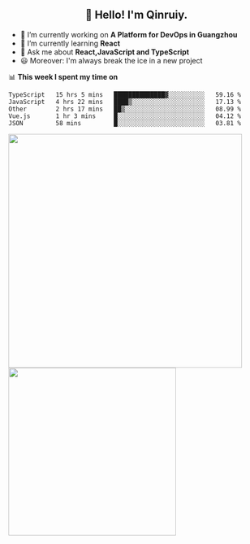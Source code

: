 <h2 align="center">👋 Hello! I'm Qinruiy.</h2>


- 🔭 I’m currently working on **A Platform for DevOps in Guangzhou**
- 🌱 I’m currently learning **React**
- 💬 Ask me about **React,JavaScript and TypeScript**
- 😃 Moreover: I'm always break the ice in a new project

📊 **This week I spent my time on**

<!--START_SECTION:waka-->
```text
TypeScript   15 hrs 5 mins   ██████████████▓░░░░░░░░░░   59.16 % 
JavaScript   4 hrs 22 mins   ████▒░░░░░░░░░░░░░░░░░░░░   17.13 % 
Other        2 hrs 17 mins   ██▒░░░░░░░░░░░░░░░░░░░░░░   08.99 % 
Vue.js       1 hr 3 mins     █░░░░░░░░░░░░░░░░░░░░░░░░   04.12 % 
JSON         58 mins         █░░░░░░░░░░░░░░░░░░░░░░░░   03.81 % 
```
<!--END_SECTION:waka-->

<p>
<img align="left" width="460" src="https://github-readme-stats.vercel.app/api?username=Qinruiy&custom_title=Qrinruiy's Github Stats&theme=graywhite&hide_border=true"/> <img align="left" width="330" src="https://github-readme-stats.vercel.app/api/top-langs/?username=Qinruiy&layout=compact&theme=graywhite&hide_border=true"/>
</p>
